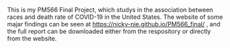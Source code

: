 This is my PM566 Final Project, which studys in the association between races and death rate of COVID-19 in the United States. The website of some majar findings can be seen at https://nicky-nie.github.io/PM566_final/ , and the full report can be downloaded either from the respository or directly from the website.
